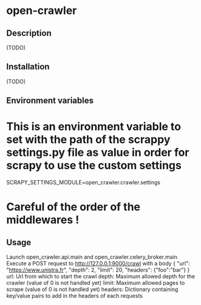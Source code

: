 # open-crawler

## Description
(TODO)

## Installation
(TODO)

## Environment variables
# This is an environment variable to set with the path of the scrappy settings.py file as value in order for scrapy to use the custom settings 
SCRAPY_SETTINGS_MODULE=open_crawler.crawler.settings

# Careful of the order of the middlewares !

## Usage
Launch open_crawler.api.main and open_crawler.celery_broker.main
Execute a POST request to http://127.0.0.1:9000/crawl with a body
{
    "url": "https://www.unistra.fr",
    "depth": 2,
    "limit": 20,
    "headers": {"foo":"bar"}
}
url: Url from which to start the crawl
depth: Maximum allowed depth for the crawler (value of 0 is not handled yet)
limit: Maximum allowed pages to scrape (value of 0 is not handled yet)
headers: Dictionary containing key/value pairs to add in the headers of each requests